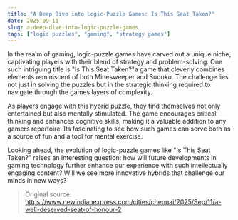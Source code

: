 ```yaml
---
title: "A Deep Dive into Logic-Puzzle Games: Is This Seat Taken?"
date: 2025-09-11
slug: a-deep-dive-into-logic-puzzle-games
tags: ["logic puzzles", "gaming", "strategy games"]
---
```


In the realm of gaming, logic-puzzle games have carved out a unique niche, captivating players with their blend of strategy and problem-solving. One such intriguing title is "Is This Seat Taken?"a game that cleverly combines elements reminiscent of both Minesweeper and Sudoku. The challenge lies not just in solving the puzzles but in the strategic thinking required to navigate through the games layers of complexity.

As players engage with this hybrid puzzle, they find themselves not only entertained but also mentally stimulated. The game encourages critical thinking and enhances cognitive skills, making it a valuable addition to any gamers repertoire. Its fascinating to see how such games can serve both as a source of fun and a tool for mental exercise.

Looking ahead, the evolution of logic-puzzle games like "Is This Seat Taken?" raises an interesting question: how will future developments in gaming technology further enhance our experience with such intellectually engaging content? Will we see more innovative hybrids that challenge our minds in new ways?
> Original source: https://www.newindianexpress.com/cities/chennai/2025/Sep/11/a-well-deserved-seat-of-honour-2